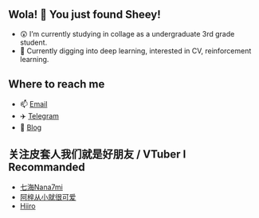 ## Wola! 🥳 You just found Sheey!

- 😲 I’m currently studying in collage as a undergraduate 3rd grade student.
- 🌱 Currently digging into deep learning, interested in CV, reinforcement learning.

## Where to reach me

- 📫 [Email](mailto:i@sheey.moe)
- ✈️ [Telegram](https://t.me/sheey11)
- 📝 [Blog](https://sheey.moe)

## 关注皮套人我们就是好朋友 / VTuber I Recommanded

- [七海Nana7mi](https://live.bilibili.com/21452505)
- [阿梓从小就很可爱](https://space.bilibili.com/7706705)
- [Hiiro](https://space.bilibili.com/508963009)

<!--
**Sheey11/Sheey11** is a ✨ _special_ ✨ repository because its `README.md` (this file) appears on your GitHub profile.

Here are some ideas to get you started:

- 🔭 I’m currently working on ...
- 🌱 I’m currently learning ...
- 👯 I’m looking to collaborate on ...
- 🤔 I’m looking for help with ...
- 💬 Ask me about ...
- 📫 How to reach me: ...
- 😄 Pronouns: ...
- ⚡ Fun fact: ...
-->
